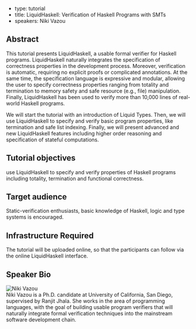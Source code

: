 - type: tutorial
- title: LiquidHaskell: Verification of Haskell Programs with SMTs
- speakers: Niki Vazou

## Abstract
This tutorial presents LiquidHaskell, a usable formal verifier for Haskell programs. LiquidHaskell naturally integrates the specification of correctness properties in the development process. Moreover, verification is automatic, requiring no explicit proofs or complicated annotations.  At the same time, the specification language is expressive and modular, allowing the user to specify correctness properties ranging from totality and termination to memory safety and safe resource (e.g., file) manipulation.  Finally, LiquidHaskell has been used to verify more than 10,000 lines of real-world Haskell programs.

We will start the tutorial with an introduction of Liquid Types. Then, we will use LiquidHaskell to specify and verify basic program properties, like termination and safe list indexing. Finally, we will present advanced and new LiquidHaskell features including higher order reasoning and specification of stateful computations.

## Tutorial objectives
use LiquidHaskell to specify and verify properties of Haskell programs including totality, termination and functional correctness.

## Target audience
Static-verification enthusiasts, basic knowledge of Haskell, logic and type systems is encouraged.

## Infrastructure Required
The tutorial will be uploaded online, so that the participants can follow via the online  LiquidHaskell interface.

## Speaker Bio
<div class="row" media:type="text/omd">

<div class="medium-4 columns">
<img src="img/User_silhouette_512.png" alt="Niki Vazou"></img>
</div>

<div class="medium-8 columns" media:type="text/omd">
Niki Vazou is a Ph.D. candidate at University of California, San Diego, supervised by Ranjit Jhala. She works in the area of programming languages, with the goal of building usable program verifiers that will naturally integrate formal verification techniques into the mainstream software development chain.
</div>

</div>
